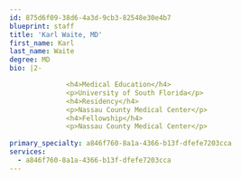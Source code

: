 ```yaml
---
id: 875d6f09-38d6-4a3d-9cb3-82548e30e4b7
blueprint: staff
title: 'Karl Waite, MD'
first_name: Karl
last_name: Waite
degree: MD
bio: |2-

              <h4>Medical Education</h4>
              <p>University of South Florida</p>
              <h4>Residency</h4>
              <p>Nassau County Medical Center</p>
              <h4>Fellowship</h4>
              <p>Nassau County Medical Center</p>
          
primary_specialty: a846f760-8a1a-4366-b13f-dfefe7203cca
services:
  - a846f760-8a1a-4366-b13f-dfefe7203cca
---
```

